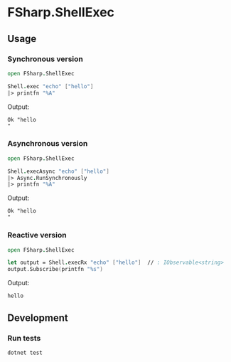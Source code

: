 # FSharp.ShellExec

## Usage

### Synchronous version

```fsharp
open FSharp.ShellExec

Shell.exec "echo" ["hello"]
|> printfn "%A"
```

Output:

```text
Ok "hello
"
```

### Asynchronous version

```fsharp
open FSharp.ShellExec

Shell.execAsync "echo" ["hello"]
|> Async.RunSynchronously
|> printfn "%A"
```

Output:

```text
Ok "hello
"
```

### Reactive version

```fsharp
open FSharp.ShellExec

let output = Shell.execRx "echo" ["hello"]  // : IObservable<string>
output.Subscribe(printfn "%s")
```

Output:

```text
hello

```

## Development

### Run tests

```bash
dotnet test
```
